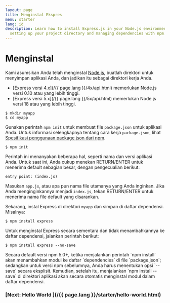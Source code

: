 ```yaml
---
layout: page
title: Menginstal Ekspres
menu: starter
lang: id
description: Learn how to install Express.js in your Node.js environment, including
  setting up your project directory and managing dependencies with npm.
---
```


# Menginstal

Kami asumsikan Anda telah menginstal [Node.js](https://nodejs.org/), buatlah direktori untuk menyimpan aplikasi Anda, dan jadikan itu sebagai direktori kerja Anda.

* [Express versi 4.x](/{{ page.lang }}/4x/api.html) memerlukan Node.js versi 0.10 atau yang lebih tinggi.
* [Express versi 5.x](/{{ page.lang }}/5x/api.html) memerlukan Node.js versi 18 atau yang lebih tinggi.

```console
$ mkdir myapp
$ cd myapp
```

Gunakan perintah `npm init` untuk membuat file `package.json` untuk aplikasi Anda.
Untuk informasi selengkapnya tentang cara kerja `package.json`, lihat [Spesifikasi penggunaan package.json dari npm](https://docs.npmjs.com/files/package.json).

```console
$ npm init
```

Perintah ini menanyakan beberapa hal, seperti nama dan versi aplikasi Anda.
Untuk saat ini, Anda cukup menekan RETURN/ENTER untuk menerima default sebagian besar, dengan pengecualian berikut:

```
entry point: (index.js)
```

Masukan `app.js`, atau apa pun nama file utamanya yang Anda inginkan. Jika Anda menginginkannya menjadi `index.js`, tekan RETURN/ENTER untuk menerima nama file default yang disarankan.

Sekarang, instal Express di direktori `myapp` dan simpan di daftar dependensi. Misalnya:

```console
$ npm install express
```

Untuk menginstal Express secara sementara dan tidak menambahkannya ke daftar dependensi, jalankan perintah berikut:

```console
$ npm install express --no-save
```

<div class="doc-box doc-info" markdown="1">
Secara default versi npm 5.0+, ketika menjalankan perintah `npm install` akan menambahkan modul ke daftar `dependencies` di file `package.json`; sedangkan untuk versi npm sebelumnya, Anda harus menentukan opsi `--save` secara eksplisit. Kemudian, setelah itu, menjalankan `npm install --save` di direktori aplikasi akan secara otomatis menginstal modul dalam daftar dependensi.
</div>

###  [Next: Hello World ](/{{ page.lang }}/starter/hello-world.html)
